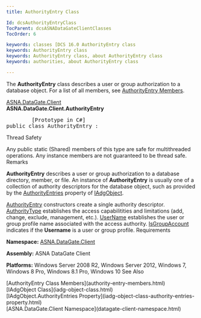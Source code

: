 ```yaml
---
title: AuthorityEntry Class

Id: dcsAuthorityEntryClass
TocParent: dcsASNADataGateClientClasses
TocOrder: 6

keywords: classes [DCS 16.0 AuthorityEntry class
keywords: AuthorityEntry class
keywords: AuthorityEntry class, about AuthorityEntry class
keywords: authorities, about AuthorityEntry class

---
```


The <span> **AuthorityEntry** </span> class describes a user or group authorization to a database object. For a list of all members, see [AuthorityEntry Members](authority-entry-members.html). 

[ASNA.DataGate.Client](datagate-client-namespace.html) <br /> **ASNA.DataGate.Client.<span>AuthorityEntry</span>** 
<pre class="prettyprint">
        <span class="lang">[Prototype in C#]</span>
public class AuthorityEntry :</pre>

Thread Safety

Any public static (Shared) members of this type are safe for multithreaded operations. Any instance members are not guaranteed to be thread safe.
Remarks

<span style="FONT-WEIGHT: bold">AuthorityEntry</span> describes a user or group authorization to a database directory, member, or file. An instance of **AuthorityEntry** is usually one of a collection of authority descriptors for the database object, such as provided by the [AuthorityEntries](iadg-object-class-authority-entries-property.html) property of [IAdgObject](iadg-object-class.html).

[AuthorityEntry](authority-entry-class-authority-entry-constructors.html) constructors create a single authority descriptor. [ AuthorityType](authority-entry-class-authority-type-field.html) establishes the access capabilitities and limitations (add, change, exclude, management, etc.). [ UserName](authority-entry-class-username-field.html) establishes the user or group profile name associated with the access authority. [IsGroupAccount](authority-entry-class-username-field.html) indicates if the **Username** is a user or group profile.
Requirements

**Namespace:** [ASNA.DataGate.Client](datagate-client-namespace.html) 

**Assembly:** ASNA DataGate Client

**Platforms:** Windows Server 2008 R2, Windows Server 2012, Windows 7, Windows 8 Pro, Windows 8.1 Pro, Windows 10
See Also

<dl />
      [AuthorityEntry Class Members](authority-entry-members.html)
      <br />
      [IAdgObject Class](iadg-object-class.html)
      <br />
      [IAdgObject.AuthorityEntries 
					Property](iadg-object-class-authority-entries-property.html)
      <br />
      [ASNA.DataGate.Client Namespace](datagate-client-namespace.html)

